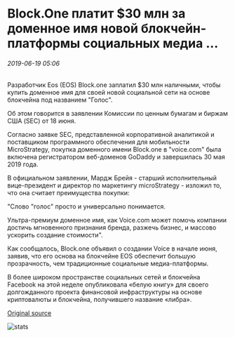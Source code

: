 # Block.One платит $30 млн за доменное имя новой блокчейн-платформы социальных медиа ...

###### 2019-06-19 05:06

Разработчик Eos (EOS) Block.one заплатил $30 млн наличными, чтобы купить доменное имя для своей новой социальной сети на основе блокчейна под названием "Голос".

Об этом говорится в заявлении Комиссии по ценным бумагам и биржам США (SEC) от 18 июня.

Согласно заявке SEC, представленной корпоративной аналитикой и поставщиком программного обеспечения для мобильности MicroStrategy, покупка доменного имени Block.one в "voice.com" была включена регистратором веб-доменов GoDaddy и завершилась 30 мая 2019 года.

В официальном заявлении, Мардж Брейя - старший исполнительный вице-президент и директор по маркетингу microStrategy - изложил то, что она считает преимущества покупки:

"Слово "голос" просто и универсально понимается.

Ультра-премиум доменное имя, как Voice.com может помочь компании достичь мгновенного признания бренда, разжечь бизнес, и массово ускорить создание стоимости".

Как сообщалось, Block.one объявил о создании Voice в начале июня, заявив, что его основа на блокчейне EOS обеспечит большую прозрачность, чем традиционные социальные медиа-платформы.

В более широком пространстве социальных сетей и блокчейна Facebook на этой неделе опубликовала «белую книгу» для своего долгожданного проекта финансовой инфраструктуры на основе криптовалюты и блокчейна, получившего название «либра».

[Original source](https://cointelegraph.com/news/blockone-pays-30m-for-new-blockchain-powered-social-media-platforms-domain-name)

![stats](https://c.statcounter.com/11760860/0/a89fa40b/1/ "stats")